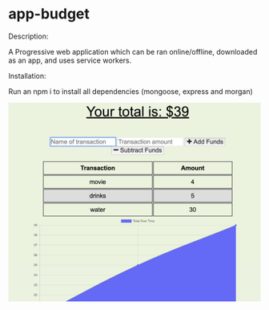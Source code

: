 # app-budget

Description:

A Progressive web application which can be ran online/offline, downloaded as an app, and uses service workers.

Installation:

Run an npm i to install all dependencies (mongoose, express and morgan)



![live](./assets/Screenshot.PNG)
